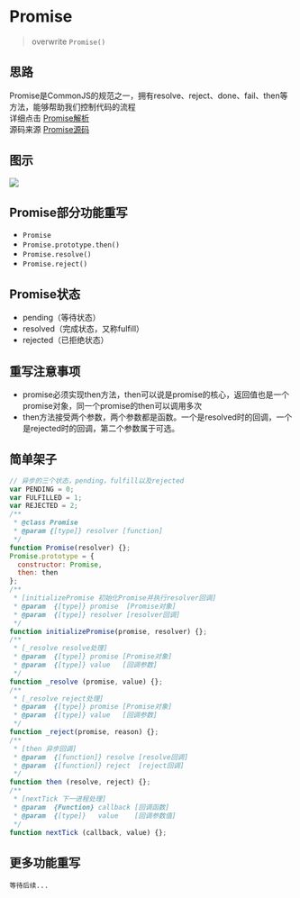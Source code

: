 # Promise

>overwrite `Promise()`


## 思路

Promise是CommonJS的规范之一，拥有resolve、reject、done、fail、then等方法，能够帮助我们控制代码的流程 </br>
详细点击 [Promise解析](http://es6.ruanyifeng.com/#docs/promise)</br>
源码来源 [Promise源码](https://github.com/stefanpenner/es6-promise/blob/master/dist/es6-promise.js)

## 图示

![](https://mdn.mozillademos.org/files/8633/promises.png)

## Promise部分功能重写
- `Promise`
- `Promise.prototype.then()`
- `Promise.resolve()`
- `Promise.reject()`

## Promise状态
- pending（等待状态）
- resolved（完成状态，又称fulfill）
- rejected（已拒绝状态）

## 重写注意事项
- promise必须实现then方法，then可以说是promise的核心，返回值也是一个promise对象，同一个promise的then可以调用多次
- then方法接受两个参数，两个参数都是函数。一个是resolved时的回调，一个是rejected时的回调，第二个参数属于可选。

## 简单架子
```javascript
// 异步的三个状态，pending，fulfill以及rejected
var PENDING = 0;
var FULFILLED = 1;
var REJECTED = 2;
/**
 * @class Promise
 * @param {[type]} resolver [function]
 */
function Promise(resolver) {};
Promise.prototype = {
  constructor: Promise,
  then: then
};
/**
 * [initializePromise 初始化Promise并执行resolver回调]
 * @param  {[type]} promise  [Promise对象]
 * @param  {[type]} resolver [resolver回调]
 */
function initializePromise(promise, resolver) {};
/**
 * [_resolve resolve处理]
 * @param  {[type]} promise [Promise对象]
 * @param  {[type]} value   [回调参数]
 */
function _resolve (promise, value) {};
/**
 * [_resolve reject处理]
 * @param  {[type]} promise [Promise对象]
 * @param  {[type]} value   [回调参数]
 */
function _reject(promise, reason) {};
/**
 * [then 异步回调]
 * @param  {[function]} resolve [resolve回调]
 * @param  {[function]} reject  [reject回调]
 */
function then (resolve, reject) {};
/**
 * [nextTick 下一进程处理]
 * @param  {Function} callback [回调函数]
 * @param  {[type]}   value    [回调参数值]
 */
function nextTick (callback, value) {};

```

## 更多功能重写
`等待后续...`
